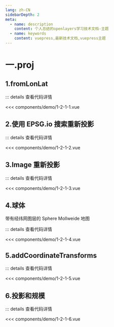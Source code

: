 ```yaml
---
lang: zh-CN
sidebarDepth: 2
meta:
  - name: description
    content: 个人总结的openlayers学习技术文档-主题
  - name: keywords
    content: vuepress,最新技术文档,vuepress主题
---
```


# 一.proj

## 1.fromLonLat

  <Container url="https://zhoubichuan.com/resume/demo/?type=openlayers&name=1-2-1-1.vue" />

::: details 查看代码详情

<<< components/demo/1-2-1-1.vue

## 2.使用 EPSG.io 搜索重新投影

  <Container url="https://zhoubichuan.com/resume/demo/?type=openlayers&name=1-2-1-2.vue" />

::: details 查看代码详情

<<< components/demo/1-2-1-2.vue

## 3.Image 重新投影

  <Container url="https://zhoubichuan.com/resume/demo/?type=openlayers&name=1-2-1-3.vue" />

::: details 查看代码详情

<<< components/demo/1-2-1-3.vue

## 4.球体

带有经纬网图层的 Sphere Mollweide 地图

  <Container url="https://zhoubichuan.com/resume/demo/?type=openlayers&name=1-2-1-4.vue" />

::: details 查看代码详情

<<< components/demo/1-2-1-4.vue

## 5.addCoordinateTransforms

  <Container url="https://zhoubichuan.com/resume/demo/?type=openlayers&name=1-2-1-5.vue" />

::: details 查看代码详情

<<< components/demo/1-2-1-5.vue

## 6.投影和规模

  <Container url="https://zhoubichuan.com/resume/demo/?type=openlayers&name=1-2-1-6.vue" />

::: details 查看代码详情

<<< components/demo/1-2-1-6.vue
